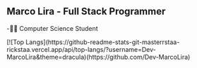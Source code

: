 <h2> Marco Lira - Full Stack Programmer </h2>
<p>-👨‍💻 Computer Science Student</p>

<div>
  [![Top Langs](https://github-readme-stats-git-masterrstaa-rickstaa.vercel.app/api/top-langs/?username=Dev-MarcoLira&theme=dracula)(https://github.com/Dev-MarcoLira)
</div>
